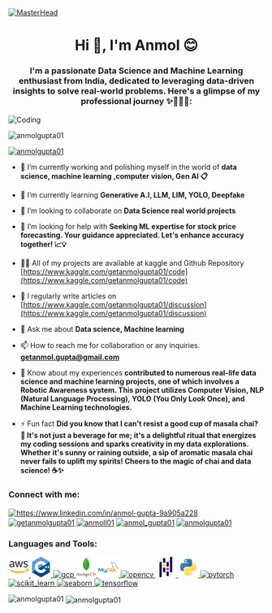 [![MasterHead](https://media.licdn.com/dms/image/C4D12AQESj72-s5gEKg/article-cover_image-shrink_720_1280/0/1626753867110?e=2147483647&v=beta&t=JOALVxWjySgR37iCdRMhNGmpCyYYDXlPdWk212JXdII)](https://rishavchanda.io)
<h1 align="center">Hi 👋, I'm Anmol 😊</h1>
<h3 align="center">I'm a passionate Data Science and Machine Learning enthusiast from India, dedicated to leveraging data-driven insights to solve real-world problems. Here's a glimpse of my professional journey ✨👨🏻‍💻:</h3>

<img align="center" alt="Coding" width="300" src="https://miro.medium.com/v2/resize:fit:1100/format:webp/0*08Ge7j9DdoWx1KjA.gif" />

<p align="left"> <img src="https://komarev.com/ghpvc/?username=anmolgupta01&label=Profile%20views&color=0e75b6&style=flat" alt="anmolgupta01" /> </p>

<p align="left"> <a href="https://github.com/ryo-ma/github-profile-trophy"><img src="https://github-profile-trophy.vercel.app/?username=anmolgupta01" alt="anmolgupta01" /></a> </p>

- 🔭 I’m currently working and polishing myself in the world of **data science, machine learning ,computer vision, Gen AI 📋**

- 🌱 I’m currently learning **Generative A.I, LLM, LIM, YOLO, Deepfake**

- 👯 I’m looking to collaborate on **Data Science real world projects**

- 🤝 I’m looking for help with **Seeking ML expertise for stock price forecasting. Your guidance appreciated. Let's enhance accuracy together! 📈💡**

- 👨‍💻 All of my projects are available at kaggle and Github Repository [https://www.kaggle.com/getanmolgupta01/code](https://www.kaggle.com/getanmolgupta01/code)

- 📝 I regularly write articles on [https://www.kaggle.com/getanmolgupta01/discussion](https://www.kaggle.com/getanmolgupta01/discussion)

- 💬 Ask me about **Data science, Machine learning**

- 📫 How to reach me for collaboration or any inquiries. **getanmol.gupta@gmail.com**

- 📄 Know about my experiences **contributed to numerous real-life data science and machine learning projects, one of which involves a Robotic Awareness system. This project utilizes Computer Vision, NLP (Natural Language Processing), YOLO (You Only Look Once), and Machine Learning technologies.**

- ⚡ Fun fact **Did you know that I can't resist a good cup of masala chai? 🍵 It's not just a beverage for me; it's a delightful ritual that energizes my coding sessions and sparks creativity in my data explorations. Whether it's sunny or raining outside, a sip of aromatic masala chai never fails to uplift my spirits! Cheers to the magic of chai and data science! ☕✨**

<h3 align="left">Connect with me:</h3>
<p align="left">
<a href="https://linkedin.com/in/https://www.linkedin.com/in/anmol-gupta-9a905a228" target="blank"><img align="center" src="https://raw.githubusercontent.com/rahuldkjain/github-profile-readme-generator/master/src/images/icons/Social/linked-in-alt.svg" alt="https://www.linkedin.com/in/anmol-gupta-9a905a228" height="30" width="40" /></a>
<a href="https://kaggle.com/getanmolgupta01" target="blank"><img align="center" src="https://raw.githubusercontent.com/rahuldkjain/github-profile-readme-generator/master/src/images/icons/Social/kaggle.svg" alt="getanmolgupta01" height="30" width="40" /></a>
<a href="https://instagram.com/anmoll01" target="blank"><img align="center" src="https://raw.githubusercontent.com/rahuldkjain/github-profile-readme-generator/master/src/images/icons/Social/instagram.svg" alt="anmoll01" height="30" width="40" /></a>
<a href="https://www.codechef.com/users/anmol_gupta01" target="blank"><img align="center" src="https://cdn.jsdelivr.net/npm/simple-icons@3.1.0/icons/codechef.svg" alt="anmol_gupta01" height="30" width="40" /></a>
<a href="https://www.leetcode.com/anmolgupta01" target="blank"><img align="center" src="https://raw.githubusercontent.com/rahuldkjain/github-profile-readme-generator/master/src/images/icons/Social/leet-code.svg" alt="anmolgupta01" height="30" width="40" /></a>
</p>

<h3 align="left">Languages and Tools:</h3>
<p align="left"> <a href="https://aws.amazon.com" target="_blank" rel="noreferrer"> <img src="https://raw.githubusercontent.com/devicons/devicon/master/icons/amazonwebservices/amazonwebservices-original-wordmark.svg" alt="aws" width="40" height="40"/> </a> <a href="https://www.w3schools.com/cpp/" target="_blank" rel="noreferrer"> <img src="https://raw.githubusercontent.com/devicons/devicon/master/icons/cplusplus/cplusplus-original.svg" alt="cplusplus" width="40" height="40"/> </a> <a href="https://cloud.google.com" target="_blank" rel="noreferrer"> <img src="https://www.vectorlogo.zone/logos/google_cloud/google_cloud-icon.svg" alt="gcp" width="40" height="40"/> </a> <a href="https://www.mongodb.com/" target="_blank" rel="noreferrer"> <img src="https://raw.githubusercontent.com/devicons/devicon/master/icons/mongodb/mongodb-original-wordmark.svg" alt="mongodb" width="40" height="40"/> </a> <a href="https://www.mysql.com/" target="_blank" rel="noreferrer"> <img src="https://raw.githubusercontent.com/devicons/devicon/master/icons/mysql/mysql-original-wordmark.svg" alt="mysql" width="40" height="40"/> </a> <a href="https://opencv.org/" target="_blank" rel="noreferrer"> <img src="https://www.vectorlogo.zone/logos/opencv/opencv-icon.svg" alt="opencv" width="40" height="40"/> </a> <a href="https://pandas.pydata.org/" target="_blank" rel="noreferrer"> <img src="https://raw.githubusercontent.com/devicons/devicon/2ae2a900d2f041da66e950e4d48052658d850630/icons/pandas/pandas-original.svg" alt="pandas" width="40" height="40"/> </a> <a href="https://www.python.org" target="_blank" rel="noreferrer"> <img src="https://raw.githubusercontent.com/devicons/devicon/master/icons/python/python-original.svg" alt="python" width="40" height="40"/> </a> <a href="https://pytorch.org/" target="_blank" rel="noreferrer"> <img src="https://www.vectorlogo.zone/logos/pytorch/pytorch-icon.svg" alt="pytorch" width="40" height="40"/> </a> <a href="https://scikit-learn.org/" target="_blank" rel="noreferrer"> <img src="https://upload.wikimedia.org/wikipedia/commons/0/05/Scikit_learn_logo_small.svg" alt="scikit_learn" width="40" height="40"/> </a> <a href="https://seaborn.pydata.org/" target="_blank" rel="noreferrer"> <img src="https://seaborn.pydata.org/_images/logo-mark-lightbg.svg" alt="seaborn" width="40" height="40"/> </a> <a href="https://www.tensorflow.org" target="_blank" rel="noreferrer"> <img src="https://www.vectorlogo.zone/logos/tensorflow/tensorflow-icon.svg" alt="tensorflow" width="40" height="40"/> </a> </p>

<p><img align="left" src="https://github-readme-stats.vercel.app/api/top-langs?username=anmolgupta01&show_icons=true&locale=en&layout=compact" alt="anmolgupta01" /></p>

<p>&nbsp;<img align="center" src="https://github-readme-stats.vercel.app/api?username=anmolgupta01&show_icons=true&locale=en" alt="anmolgupta01" /></p>
